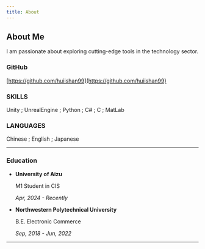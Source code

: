 ```yaml
---
title: About
---
```



## About Me

I am passionate about exploring cutting-edge tools in the technology sector.

### GitHub 
[https://github.com/huiishan99](https://github.com/huiishan99)

### SKILLS

Unity ; UnrealEngine ; Python ; C# ; C ; MatLab

### LANGUAGES

Chinese ; English ; Japanese


---

### Education

- **University of Aizu**
    
    M1 Student in CIS
    
    *Apr, 2024 - Recently* 
    

- **Northwestern Polytechnical University**
    
    B.E. Electronic Commerce
    
    *Sep, 2018 - Jun, 2022*

---
    


